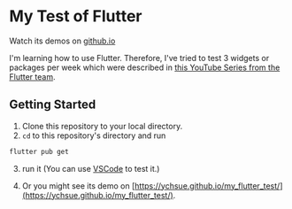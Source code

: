 # My Test of Flutter

Watch its demos on [github.io](https://ychsue.github.io/my_flutter_test/)

I'm learning how to use Flutter. 
Therefore, I've tried to test 3 widgets or packages per week which were described in [this YouTube Series from the Flutter team](https://www.youtube.com/playlist?list=PLjxrf2q8roU23XGwz3Km7sQZFTdB996iG).

## Getting Started

1. Clone this repository to your local directory.
2. `cd` to this repository's directory and run

```sh
flutter pub get
```
3. run it (You can use [VSCode](https://code.visualstudio.com/) to test it.)

4. Or you might see its demo on [https://ychsue.github.io/my_flutter_test/](https://ychsue.github.io/my_flutter_test/).